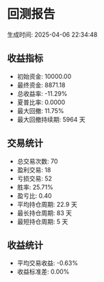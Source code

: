 # 回测报告

生成时间: 2025-04-06 22:34:48

## 收益指标
- 初始资金: 10000.00
- 最终资金: 8871.18
- 总收益率: -11.29%
- 夏普比率: 0.0000
- 最大回撤: 11.75%
- 最大回撤持续期: 5964 天

## 交易统计
- 总交易次数: 70
- 盈利交易: 18
- 亏损交易: 52
- 胜率: 25.71%
- 盈亏比: 0.40
- 平均持仓周期: 22.9 天
- 最长持仓周期: 83 天
- 最短持仓周期: 5 天

## 收益统计
- 平均交易收益: -0.63%
- 收益标准差: 0.00%
